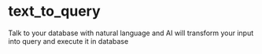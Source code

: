 # text_to_query

Talk to your database with natural language and AI will transform your input into query and execute it in database

